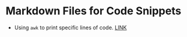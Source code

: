 # Markdown Files for Code Snippets

* Using `awk` to print specific lines of code. [LINK](https://github.com/adowneywall/Tutorials/new/master/coding)
